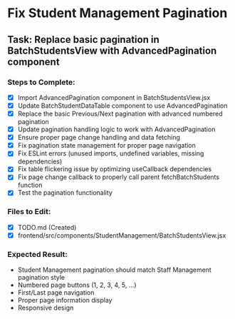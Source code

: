 # Fix Student Management Pagination

## Task: Replace basic pagination in BatchStudentsView with AdvancedPagination component

### Steps to Complete:
- [x] Import AdvancedPagination component in BatchStudentsView.jsx
- [x] Update BatchStudentDataTable component to use AdvancedPagination
- [x] Replace the basic Previous/Next pagination with advanced numbered pagination
- [x] Update pagination handling logic to work with AdvancedPagination
- [x] Ensure proper page change handling and data fetching
- [x] Fix pagination state management for proper page navigation
- [x] Fix ESLint errors (unused imports, undefined variables, missing dependencies)
- [x] Fix table flickering issue by optimizing useCallback dependencies
- [x] Fix page change callback to properly call parent fetchBatchStudents function
- [x] Test the pagination functionality

### Files to Edit:
- [x] TODO.md (Created)
- [x] frontend/src/components/StudentManagement/BatchStudentsView.jsx

### Expected Result:
- Student Management pagination should match Staff Management pagination style
- Numbered page buttons (1, 2, 3, 4, 5, ...)
- First/Last page navigation
- Proper page information display
- Responsive design
